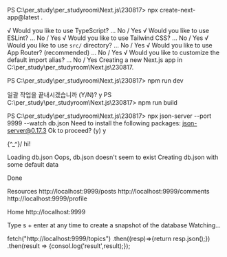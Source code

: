 PS C:\per_study\per_studyroom\Next.js\230817> npx create-next-app@latest . 
<!-- next 프로젝트 생성 및 기본 설정 -->
<!-- 타입스크립트 x , ESLine o, 테일윈드 o, src/ o, 앱라우터 o,  alias  추가 x -->
√ Would you like to use TypeScript? ... No / Yes
√ Would you like to use ESLint? ... No / Yes
√ Would you like to use Tailwind CSS? ... No / Yes
√ Would you like to use `src/` directory? ... No / Yes
√ Would you like to use App Router? (recommended) ... No / Yes
√ Would you like to customize the default import alias? ... No / Yes
Creating a new Next.js app in C:\per_study\per_studyroom\Next.js\230817.

<!-- 개발모드로 구동 -->
PS C:\per_study\per_studyroom\Next.js\230817> npm run dev

<!-- 작업 종료 ctrl+c -->
일괄 작업을 끝내시겠습니까 (Y/N)? y
PS C:\per_study\per_studyroom\Next.js\230817> npm run build

<!-- 데이더 베이스 생성 -->
PS C:\per_study\per_studyroom\Next.js\230817> npx json-server --port 9999 --watch db.json
Need to install the following packages:
  json-server@0.17.3
Ok to proceed? (y) y

  \{^_^}/ hi!

  Loading db.json
  Oops, db.json doesn't seem to exist
  Creating db.json with some default data

  Done

  Resources
  http://localhost:9999/posts
  http://localhost:9999/comments
  http://localhost:9999/profile

  Home
  http://localhost:9999

  Type s + enter at any time to create a snapshot of the database
  Watching...

  <!-- 인터넷 F12 콘솔 -->
  fetch("http://localhost:9999/topics")
    .then((resp)=>{return resp.json();})
        <!-- response를 받아서 json으로 응답하면, 서버가 우리한테 준 데이터는 json이야. 그 json을 javascript로 converting해 -->
    .then(result => {consol.log('result',result);});


  